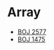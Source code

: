 # Array

- [BOJ 2577](https://www.acmicpc.net/problem/2577)
- [BOJ 1475](https://www.acmicpc.net/problem/1475)